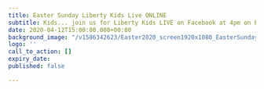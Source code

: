 ```yaml
---
title: Easter Sunday Liberty Kids Live ONLINE
subtitle: Kids... join us for Liberty Kids LIVE on Facebook at 4pm on Easter Sunday!
date: 2020-04-12T15:00:00.000+00:00
background_image: "/v1586342623/Easter2020_screen1920x1080_EasterSundayKIDS_w2ywkj.png"
logo: ''
call_to_action: []
expiry_date: 
published: false

---
```

